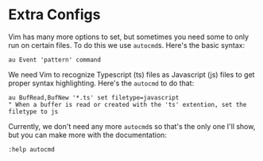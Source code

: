 # Extra Configs

Vim has many more options to set, but sometimes you need some to only run on
certain files. To do this we use `autocmd`s. Here's the basic syntax:
```vim
au Event 'pattern' command
```

We need Vim to recognize Typescript (ts) files as Javascript (js) files to get
proper syntax highlighting. Here's the `autocmd` to do that:
```vim
au BufRead,BufNew '*.ts' set filetype=javascript
" When a buffer is read or created with the 'ts' extention, set the filetype to js
```

Currently, we don't need any more `autocmd`s so that's the only one I'll show,
but you can make more with the documentation:
```vim
:help autocmd
```
